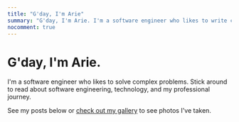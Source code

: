```yaml
---
title: "G'day, I'm Arie"
summary: "G'day, I'm Arie. I'm a software engineer who likes to write code and solve complex problems. Stick around to read about software engineering, technology, and my professional journey."
nocomment: true
---
```


# G'day, I'm Arie.

I'm a software engineer who likes to solve complex problems. Stick around to read about software engineering, technology, and my professional journey.

See my posts below or [check out my gallery](/gallery/) to see photos I've taken.


